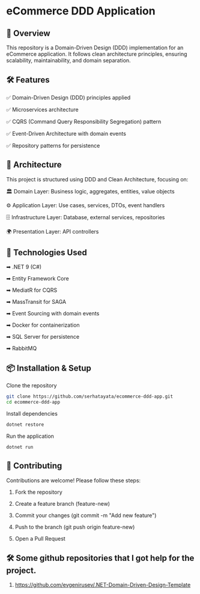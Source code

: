# eCommerce DDD Application

## 📌 Overview
This repository is a Domain-Driven Design (DDD) implementation for an eCommerce application. It follows clean architecture principles, ensuring scalability, maintainability, and domain separation.

## 🛠 Features
✅ Domain-Driven Design (DDD) principles applied

✅ Microservices architecture

✅ CQRS (Command Query Responsibility Segregation) pattern

✅ Event-Driven Architecture with domain events

✅ Repository patterns for persistence


## 🎯 Architecture
This project is structured using DDD and Clean Architecture, focusing on:

🏛   Domain Layer: Business logic, aggregates, entities, value objects

⚙   Application Layer: Use cases, services, DTOs, event handlers

🗄   Infrastructure Layer: Database, external services, repositories

🌍  Presentation Layer: API controllers

## 🚀 Technologies Used

➡ .NET 9 (C#)

➡ Entity Framework Core

➡ MediatR for CQRS

➡ MassTransit for SAGA

➡ Event Sourcing with domain events

➡ Docker for containerization

➡ SQL Server for persistence

➡ RabbitMQ

## 📦 Installation & Setup

Clone the repository
```sh
git clone https://github.com/serhatayata/ecommerce-ddd-app.git
cd ecommerce-ddd-app
```

Install dependencies
```sh
dotnet restore
```

Run the application
```sh
dotnet run
```


## 🤝 Contributing
Contributions are welcome! Please follow these steps:

1. Fork the repository

2. Create a feature branch (feature-new)

3. Commit your changes (git commit -m "Add new feature")

4. Push to the branch (git push origin feature-new)

5. Open a Pull Request

## 🛠 Some github repositories that I got help for the project.

1. https://github.com/evgenirusev/.NET-Domain-Driven-Design-Template
 
